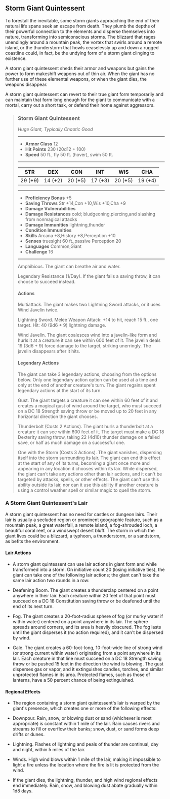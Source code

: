 ## Storm Giant Quintessent
To forestall the inevitable, some storm giants approaching the end of their natural life spans seek an escape from death. They plumb the depths of their powerful connection to the elements and disperse themselves into nature, transforming into semiconscious storms. The blizzard that rages unendingly around a mountain peak, the vortex that swirls around a remote island, or the thunderstorm that howls ceaselessly up and down a rugged coastline could, in fact, be the undying form of a storm giant clinging to existence.


A storm giant quintessent sheds their armor and weapons but gains the power to form makeshift weapons out of thin air. When the giant has no further use of these elemental weapons, or when the giant dies, the weapons disappear.


A storm giant quintessent can revert to their true giant form temporarily and can maintain that form long enough for the giant to communicate with a mortal, carry out a short task, or defend their home against aggressors.


>### Storm Giant Quintessent
>*Huge Giant, Typically Chaotic Good*
>___
>- **Armor Class** 12
>- **Hit Points** 230 (20d12 + 100)
>- **Speed** 50 ft., fly 50 ft. (hover), swim 50 ft.
>___
>|**STR**|**DEX**|**CON**|**INT**|**WIS**|**CHA**|
>|:---:|:---:|:---:|:---:|:---:|:---:|
>|29 (+9)|14 (+2)|20 (+5)|17 (+3)|20 (+5)|19 (+4)|
>
>___
>- **Proficiency Bonus** +5
>- **Saving Throws** Str +14,Con +10,Wis +10,Cha +9
>- **Damage Vulnerabilities** 
>- **Damage Resistances** cold; bludgeoning,piercing,and slashing from nonmagical attacks
>- **Damage Immunities** lightning,thunder
>- **Condition Immunities** 
>- **Skills** Arcana +8,History +8,Perception +10
>- **Senses** truesight 60 ft.,passive Perception 20
>- **Languages** Common,Giant
>- **Challenge** 16
>___
>Amphibious. The giant can breathe air and water.
>
>Legendary Resistance (1/Day). If the giant fails a saving throw, it can choose to succeed instead.
>
>#### Actions
>Multiattack. The giant makes two Lightning Sword attacks, or it uses Wind Javelin twice.
>
>Lightning Sword. Melee Weapon Attack: +14 to hit, reach 15 ft., one target. Hit: 40 (9d6 + 9) lightning damage.
>
>Wind Javelin. The giant coalesces wind into a javelin-like form and hurls it at a creature it can see within 600 feet of it. The javelin deals 19 (3d6 + 9) force damage to the target, striking unerringly. The javelin disappears after it hits.
>
>#### Legendary Actions
>The giant can take 3 legendary actions, choosing from the options below. Only one legendary action option can be used at a time and only at the end of another creature's turn. The giant regains spent legendary actions at the start of its turn.
>
>Gust. The giant targets a creature it can see within 60 feet of it and creates a magical gust of wind around the target, who must succeed on a DC 18 Strength saving throw or be moved up to 20 feet in any horizontal direction the giant chooses.
>
>Thunderbolt (Costs 2 Actions). The giant hurls a thunderbolt at a creature it can see within 600 feet of it. The target must make a DC 18 Dexterity saving throw, taking 22 (4d10) thunder damage on a failed save, or half as much damage on a successful one.
>
>One with the Storm (Costs 3 Actions). The giant vanishes, dispersing itself into the storm surrounding its lair. The giant can end this effect at the start of any of its turns, becoming a giant once more and appearing in any location it chooses within its lair. While dispersed, the giant can't take any actions other than lair actions, and it can't be targeted by attacks, spells, or other effects. The giant can't use this ability outside its lair, nor can it use this ability if another creature is using a control weather spell or similar magic to quell the storm.
>

### A Storm Giant Quintessent's Lair
A storm giant quintessent has no need for castles or dungeon lairs. Their lair is usually a secluded region or prominent geographic feature, such as a mountain peak, a great waterfall, a remote island, a fog-shrouded loch, a beautiful coral reef, or a windswept desert bluff. The storm in which the giant lives could be a blizzard, a typhoon, a thunderstorm, or a sandstorm, as befits the environment.

#### Lair Actions

* A storm giant quintessent can use lair actions in giant form and while transformed into a storm. On initiative count 20 (losing initiative ties), the giant can take one of the following lair actions; the giant can't take the same lair action two rounds in a row:

* Deafening Boom. The giant creates a thunderclap centered on a point anywhere in their lair. Each creature within 20 feet of that point must succeed on a DC 18 Constitution saving throw or be deafened until the end of its next turn.

* Fog. The giant creates a 20-foot-radius sphere of fog (or murky water if within water) centered on a point anywhere in its lair. The sphere spreads around corners, and its area is heavily obscured. The fog lasts until the giant disperses it (no action required), and it can't be dispersed by wind.

* Gale. The giant creates a 60-foot-long, 10-foot-wide line of strong wind (or strong current within water) originating from a point anywhere in its lair. Each creature in that line must succeed on a DC 18 Strength saving throw or be pushed 15 feet in the direction the wind is blowing. The gust disperses gas or vapor, and it extinguishes candles, torches, and similar unprotected flames in its area. Protected flames, such as those of lanterns, have a 50 percent chance of being extinguished.


#### Regional Effects
* The region containing a storm giant quintessent's lair is warped by the giant's presence, which creates one or more of the following effects:

* Downpour. Rain, snow, or blowing dust or sand (whichever is most appropriate) is constant within 1 mile of the lair. Rain causes rivers and streams to fill or overflow their banks; snow, dust, or sand forms deep drifts or dunes.

* Lightning. Flashes of lightning and peals of thunder are continual, day and night, within 5 miles of the lair.

* Winds. High wind blows within 1 mile of the lair, making it impossible to light a fire unless the location where the fire is lit is protected from the wind.

* If the giant dies, the lightning, thunder, and high wind regional effects end immediately. Rain, snow, and blowing dust abate gradually within 1d8 days.


